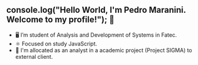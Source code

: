 
## console.log("Hello World, I'm Pedro Maranini. Welcome to my profile!"); 👋


- 🖥️ I’m student of Analysis and Development of Systems in Fatec.
- ⚛️ Focused on study JavaScript.
- 🎯 I'm allocated as an analyst in a academic project (Project SIGMA) to external client.

